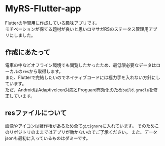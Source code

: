 # MyRS-Flutter-app
Flutterの学習用に作成している趣味アプリです。  
モチベーションが保てる題材が良いと思いロマサガRSのステータス管理用アプリにしました。

## 作成にあたって
電車の中などオフライン環境でも閲覧したかったため、最低限必要なデータはローカルの`res`から取得します。  
また、Flutterで完結したいのでネイティブコードには極力手を入れない方針にしています。  
ただ、AndroidはAdaptiveIcon対応とProguard有効化のため`build.gradle`を修正しています。  

## resファイルについて
画像やアイコンは著作権があるため全て`gitignore`に入れています。
そのためこのリポジトリのままではアプリが動かないのでご了承ください。
また、データjsonも最初に入っているものはダミーです。